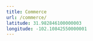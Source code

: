 ```yaml
---
title: Commerce
url: /commerce/
latitude: 31.982846100000003
longitude: -102.10842550000001
---
```

